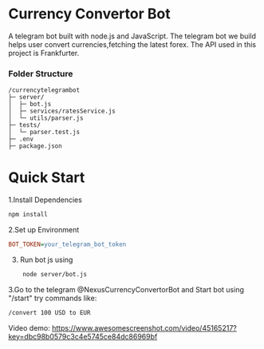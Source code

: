 # Currency Convertor Bot
A telegram bot built with node.js and JavaScript. The telegram bot we build helps user convert currencies,fetching the latest forex. The API used in this project is Frankfurter.

### Folder Structure

```
/currencytelegrambot
├─ server/       
│  ├─ bot.js          
│  ├─ services/ratesService.js
│  └─ utils/parser.js
├─ tests/
│  └─ parser.test.js
├─ .env
├─ package.json

```


# Quick Start

1.Install Dependencies

```bash
npm install
```
2.Set up Environment
```ini
BOT_TOKEN=your_telegram_bot_token
```

3. Run bot js using
 ```bash
     node server/bot.js
 ```

3.Go to the telegram @NexusCurrencyConvertorBot and Start bot using "/start" try commands like:

```bash
/convert 100 USD to EUR
```


Video demo: https://www.awesomescreenshot.com/video/45165217?key=dbc98b0579c3c4e5745ce84dc86969bf
